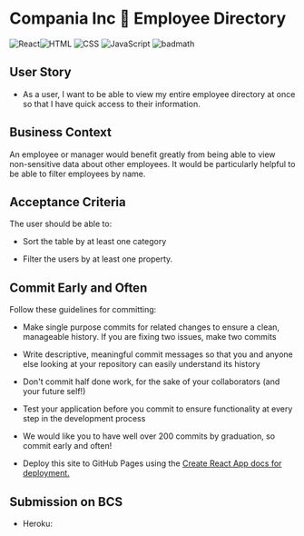 # Compania Inc 🏢 Employee Directory

<!-- Badges -->
![React](https://img.shields.io/badge/-React-blue)![HTML](https://img.shields.io/badge/HTML-red) ![CSS](https://img.shields.io/badge/CSS-purple) ![JavaScript](https://img.shields.io/badge/JavaScript-yellow) ![badmath](https://img.shields.io/badge/Bootstrap-purple) </br>


## User Story

* As a user, I want to be able to view my entire employee directory at once so that I have quick access to their information.

## Business Context

An employee or manager would benefit greatly from being able to view non-sensitive data about other employees. It would be particularly helpful to be able to filter employees by name.

## Acceptance Criteria

The user should be able to:

  * Sort the table by at least one category

  * Filter the users by at least one property.

## Commit Early and Often


Follow these guidelines for committing:

* Make single purpose commits for related changes to ensure a clean, manageable history. If you are fixing two issues, make two commits

* Write descriptive, meaningful commit messages so that you and anyone else looking at your repository can easily understand its history

* Don't commit half done work, for the sake of your collaborators (and your future self!)

* Test your application before you commit to ensure functionality at every step in the development process

* We would like you to have well over 200 commits by graduation, so commit early and often!

* Deploy this site to GitHub Pages using the [Create React App docs for deployment.](https://create-react-app.dev/docs/deployment/#github-pages)


## Submission on BCS

* Heroku: 


